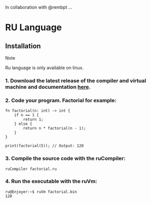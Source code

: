 In collaboration with @rembpt ...

# RU Language    

## Installation 
> [!NOTE]
> Ru language is only available on linux.

### 1. Download the latest release of the compiler and virtual machine and documentation [here](https://github.com/Julian52575/RU-Language/releases).    
### 2. Code your program. Factorial for example: 
```
fn factorial(n: int) -> int {
    if n == 1 {
        return 1;
    } else {
        return n * factorial(n - 1);
    }
}

print(factorial(5)); // Output: 120
```
### 3. Compile the source code with the ruCompiler:    
```
ruCompiler factorial.ru
```
### 4. Run the executable with the ruVm:    
```
ru@Enjoyer:~$ ruVm factorial.bin
120
```
